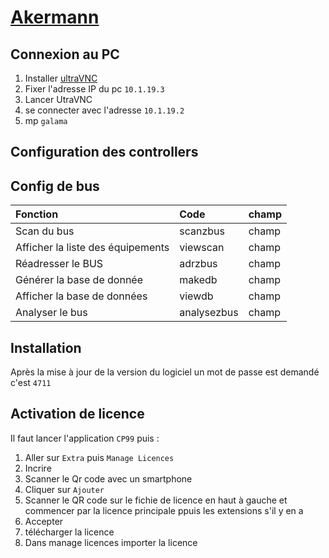 # [Akermann](readme.md)

## Connexion au PC

1. Installer [ultraVNC](https://forum.uvnc.com/viewtopic.php?t=37976)
2. Fixer l'adresse IP du pc ``10.1.19.3``
3. Lancer UtraVNC
4. se connecter avec l'adresse ``10.1.19.2``
5. mp `galama`

## Configuration des controllers



## Config de bus

| Fonction | Code | champ |
| :-- | :-- | :-- |
| Scan du bus | scanzbus | champ |
| Afficher la liste des équipements | viewscan | champ |
| Réadresser le BUS | adrzbus | champ |
| Générer la base de donnée | makedb | champ |
| Afficher la base de données  | viewdb | champ |
| Analyser le bus | analysezbus | champ |

 
## Installation

Après la mise à jour de la version du logiciel un mot de passe est demandé c'est `4711`

## Activation de licence

Il faut lancer l'application ``CP99`` puis :

1. Aller sur ``Extra`` puis ``Manage Licences``
2. Incrire
3. Scanner le Qr code avec un smartphone
4. Cliquer sur ``Ajouter``
5. Scanner le QR code sur le fichie de licence en haut à gauche et commencer par la licence principale ppuis les extensions s'il y en a
6. Accepter
7. télécharger la licence
8. Dans manage licences importer la licence

